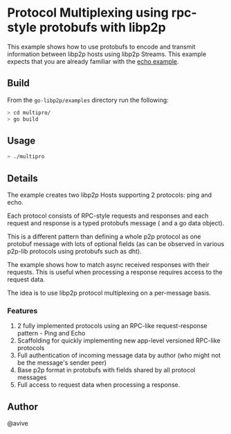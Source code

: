 # Protocol Multiplexing using rpc-style protobufs with libp2p

This example shows how to use protobufs to encode and transmit information between libp2p hosts using libp2p Streams.
This example expects that you are already familiar with
the [echo example](https://github.com/libp2p/go-libp2p-examples/tree/master/echo).

## Build

From the `go-libp2p/examples` directory run the following:

```sh
> cd multipro/
> go build
```

## Usage

```sh
> ./multipro
```

## Details

The example creates two libp2p Hosts supporting 2 protocols: ping and echo.

Each protocol consists of RPC-style requests and responses and each request and response is a typed protobufs message (
and a go data object).

This is a different pattern than defining a whole p2p protocol as one protobuf message with lots of optional fields (as
can be observed in various p2p-lib protocols using protobufs such as dht).

The example shows how to match async received responses with their requests. This is useful when processing a response
requires access to the request data.

The idea is to use libp2p protocol multiplexing on a per-message basis.

### Features

1. 2 fully implemented protocols using an RPC-like request-response pattern - Ping and Echo
2. Scaffolding for quickly implementing new app-level versioned RPC-like protocols
3. Full authentication of incoming message data by author (who might not be the message's sender peer)
4. Base p2p format in protobufs with fields shared by all protocol messages
5. Full access to request data when processing a response.

## Author

@avive
